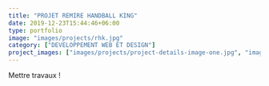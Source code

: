 ```yaml
---
title: "PROJET REMIRE HANDBALL KING"
date: 2019-12-23T15:44:46+06:00
type: portfolio
image: "images/projects/rhk.jpg"
category: ["DEVELOPPEMENT WEB ET DESIGN"]
project_images: ["images/projects/project-details-image-one.jpg", "images/projects/project-details-image-two.jpg"]
---
```


Mettre travaux !